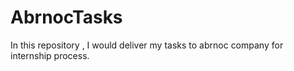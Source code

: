 # AbrnocTasks
In this repository , I would deliver my tasks to abrnoc company for internship process.
